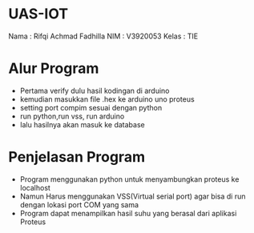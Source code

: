 # UAS-IOT

Nama  : Rifqi Achmad Fadhilla
NIM   : V3920053
Kelas : TIE

# Alur Program
- Pertama verify dulu hasil kodingan di arduino
- kemudian masukkan file .hex ke arduino uno proteus
- setting port compim sesuai dengan python
- run python,run vss, run arduino
- lalu hasilnya akan masuk ke database

# Penjelasan Program
- Program menggunakan python untuk menyambungkan proteus ke localhost
- Namun Harus menggunakan VSS(Virtual serial port) agar bisa di run dengan lokasi port COM yang sama
- Program dapat menampilkan hasil suhu yang berasal dari aplikasi Proteus
